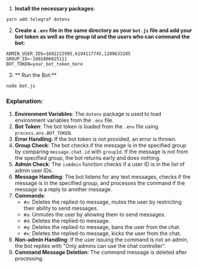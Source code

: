 1. **Install the necessary packages:**

```shell
yarn add telegraf dotenv
```

2. **Create a `.env` file in the same directory as your `bot.js` file and add your bot token as well as the group id and the users who can command the bot:**

```shell
ADMIN_USER_IDS=1692222985,6194117745,1289633285
GROUP_ID=-1001806025111
BOT_TOKEN=your_bot_token_here
```

3. ** Run the Bot:**

```bash
node bot.js
```

### Explanation:
1. **Environment Variables**: The `dotenv` package is used to load environment variables from the `.env` file.
2. **Bot Token**: The bot token is loaded from the `.env` file using `process.env.BOT_TOKEN`.
3. **Error Handling**: If the bot token is not provided, an error is thrown.
4. **Group Check**: The bot checks if the message is in the specified group by comparing `message.chat.id` with `groupId`. If the message is not from the specified group, the bot returns early and does nothing.
5. **Admin Check**: The `isAdmin` function checks if a user ID is in the list of admin user IDs.
6. **Message Handling**: The bot listens for any text messages, checks if the message is in the specified group, and processes the command if the message is a reply to another message.
7. **Commands**:
   - `#s`: Deletes the replied-to message, mutes the user by restricting their ability to send messages.
   - `#a`: Unmutes the user by allowing them to send messages.
   - `#d`: Deletes the replied-to message.
   - `#q`: Deletes the replied-to message, bans the user from the chat.
   - `#x`: Deletes the replied-to message, kicks the user from the chat.
8. **Non-admin Handling**: If the user issuing the command is not an admin, the bot replies with "Only admins can use the chat controller".
9. **Command Message Deletion**: The command message is deleted after processing.
